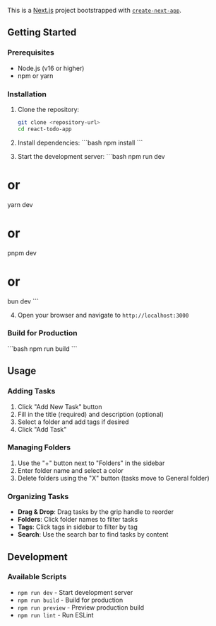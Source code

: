 This is a [Next.js](https://nextjs.org) project bootstrapped with [`create-next-app`](https://github.com/vercel/next.js/tree/canary/packages/create-next-app).

## Getting Started

### Prerequisites

- Node.js (v16 or higher)
- npm or yarn

### Installation

1. Clone the repository:
   ```bash
   git clone <repository-url>
   cd react-todo-app

2. Install dependencies:
\`\`\`bash
npm install
\`\`\`

3. Start the development server:
\`\`\`bash
npm run dev
# or
yarn dev
# or
pnpm dev
# or
bun dev
\`\`\`

4. Open your browser and navigate to `http://localhost:3000`

### Build for Production

\`\`\`bash
npm run build
\`\`\`

## Usage

### Adding Tasks
1. Click "Add New Task" button
2. Fill in the title (required) and description (optional)
3. Select a folder and add tags if desired
4. Click "Add Task"

### Managing Folders
1. Use the "+" button next to "Folders" in the sidebar
2. Enter folder name and select a color
3. Delete folders using the "X" button (tasks move to General folder)

### Organizing Tasks
- **Drag & Drop**: Drag tasks by the grip handle to reorder
- **Folders**: Click folder names to filter tasks
- **Tags**: Click tags in sidebar to filter by tag
- **Search**: Use the search bar to find tasks by content

## Development

### Available Scripts
- `npm run dev` - Start development server
- `npm run build` - Build for production
- `npm run preview` - Preview production build
- `npm run lint` - Run ESLint
